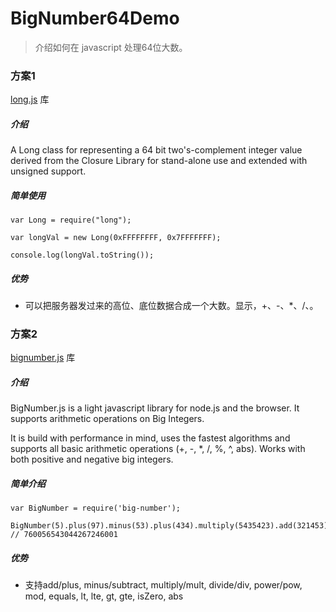 # BigNumber64Demo
> 介绍如何在 javascript 处理64位大数。
### 方案1
[long.js](https://github.com/dcodeIO/long.js) 库
##### 介绍 
A Long class for representing a 64 bit two's-complement integer value derived from the Closure Library for stand-alone use and extended with unsigned support.

##### 简单使用
~~~
var Long = require("long");

var longVal = new Long(0xFFFFFFFF, 0x7FFFFFFF);

console.log(longVal.toString());
~~~

##### 优势
* 可以把服务器发过来的高位、底位数据合成一个大数。显示，+、-、*、/、。

### 方案2
[bignumber.js](https://github.com/alexbardas/bignumber.js) 库
##### 介绍
BigNumber.js is a light javascript library for node.js and the browser. It supports arithmetic operations on Big Integers.

It is build with performance in mind, uses the fastest algorithms and supports all basic arithmetic operations (+, -, *, /, %, ^, abs). Works with both positive and negative big integers.

##### 简单介绍
~~~
var BigNumber = require('big-number');

BigNumber(5).plus(97).minus(53).plus(434).multiply(5435423).add(321453).multiply(21).div(2).pow(2);
// 760056543044267246001
~~~

##### 优势
* 支持add/plus, minus/subtract, multiply/mult, divide/div, power/pow, mod, equals, lt, lte, gt, gte, isZero, abs

